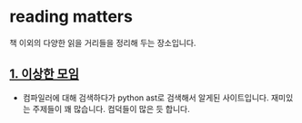 # reading matters



책 이외의 다양한 읽을 거리들을 정리해 두는 장소입니다.



## [1. 이상한 모임](1.md)

- 컴파일러에 대해 검색하다가 python ast로 검색해서 알게된 사이트입니다. 재미있는 주제들이 꽤 많습니다. 컴덕들이 많은 듯 합니다.





